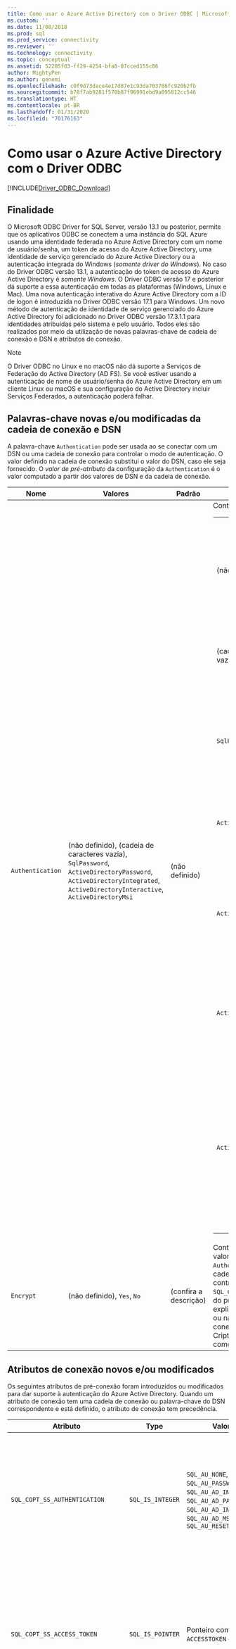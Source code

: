 ```yaml
---
title: Como usar o Azure Active Directory com o Driver ODBC | Microsoft Docs for SQL Server
ms.custom: ''
ms.date: 11/08/2018
ms.prod: sql
ms.prod_service: connectivity
ms.reviewer: ''
ms.technology: connectivity
ms.topic: conceptual
ms.assetid: 52205f03-ff29-4254-bfa8-07cced155c86
author: MightyPen
ms.author: genemi
ms.openlocfilehash: c0f9d73dace4e17d87e1c93da703786fc920b2fb
ms.sourcegitcommit: b78f7ab9281f570b87f96991ebd9a095812cc546
ms.translationtype: HT
ms.contentlocale: pt-BR
ms.lasthandoff: 01/31/2020
ms.locfileid: "70176163"
---
```

# <a name="using-azure-active-directory-with-the-odbc-driver"></a>Como usar o Azure Active Directory com o Driver ODBC
[!INCLUDE[Driver_ODBC_Download](../../includes/driver_odbc_download.md)]

## <a name="purpose"></a>Finalidade

O Microsoft ODBC Driver for SQL Server, versão 13.1 ou posterior, permite que os aplicativos ODBC se conectem a uma instância do SQL Azure usando uma identidade federada no Azure Active Directory com um nome de usuário/senha, um token de acesso do Azure Active Directory, uma identidade de serviço gerenciado do Azure Active Directory ou a autenticação integrada do Windows (_somente driver do Windows_). No caso do Driver ODBC versão 13.1, a autenticação do token de acesso do Azure Active Directory é _somente Windows_. O Driver ODBC versão 17 e posterior dá suporte a essa autenticação em todas as plataformas (Windows, Linux e Mac). Uma nova autenticação interativa do Azure Active Directory com a ID de logon é introduzida no Driver ODBC versão 17.1 para Windows. Um novo método de autenticação de identidade de serviço gerenciado do Azure Active Directory foi adicionado no Driver ODBC versão 17.3.1.1 para identidades atribuídas pelo sistema e pelo usuário. Todos eles são realizados por meio da utilização de novas palavras-chave de cadeia de conexão e DSN e atributos de conexão.

> [!NOTE]
> O Driver ODBC no Linux e no macOS não dá suporte a Serviços de Federação do Active Directory (AD FS). Se você estiver usando a autenticação de nome de usuário/senha do Azure Active Directory em um cliente Linux ou macOS e sua configuração do Active Directory incluir Serviços Federados, a autenticação poderá falhar.

## <a name="new-andor-modified-dsn-and-connection-string-keywords"></a>Palavras-chave novas e/ou modificadas da cadeia de conexão e DSN

A palavra-chave `Authentication` pode ser usada ao se conectar com um DSN ou uma cadeia de conexão para controlar o modo de autenticação. O valor definido na cadeia de conexão substitui o valor do DSN, caso ele seja fornecido. O _valor de pré-atributo_ da configuração da `Authentication` é o valor computado a partir dos valores de DSN e da cadeia de conexão.

|Nome|Valores|Padrão|Descrição|
|-|-|-|-|
|`Authentication`|(não definido), (cadeia de caracteres vazia), `SqlPassword`, `ActiveDirectoryPassword`, `ActiveDirectoryIntegrated`, `ActiveDirectoryInteractive`, `ActiveDirectoryMsi` |(não definido)|Controla o modo de autenticação.<table><tr><th>Valor<th>Descrição<tr><td>(não definido)<td>Modo de autenticação determinado por outras palavras-chave (opções de conexão herdadas existentes).<tr><td>(cadeia de caracteres vazia)<td>(Cadeia de conexão apenas.) Substitua e remova a definição de um valor `Authentication` definido no DSN.<tr><td>`SqlPassword`<td>Autentique diretamente em uma instância do SQL Server usando um nome de usuário e senha.<tr><td>`ActiveDirectoryPassword`<td>Autentique com a identidade do Azure Active Directory por meio de um nome de usuário e senha.<tr><td>`ActiveDirectoryIntegrated`<td>_Driver do Windows apenas_. Autentique com a identidade do Azure Active Directory por meio da autenticação integrada.<tr><td>`ActiveDirectoryInteractive`<td>_Driver do Windows apenas_. Autentique com a identidade do Azure Active Directory por meio da autenticação interativa.<tr><td>`ActiveDirectoryMsi`<td>Autentique com a identidade do Azure Active Directory por meio da autenticação de identidade do serviço gerenciado. Para identidade atribuída pelo usuário, o UID é definido como a ID de objeto da identidade do usuário.</table>|
|`Encrypt`|(não definido), `Yes`, `No`|(confira a descrição)|Controla a criptografia de uma conexão. Se o valor de pré-atributo da configuração de `Authentication` não for _nenhum_ no DSN e na cadeia de conexão, o padrão será `Yes`. Caso contrário, o padrão é `No`. Se o atributo `SQL_COPT_SS_AUTHENTICATION` substituir o valor do pré-atributo de `Authentication`, defina explicitamente o valor de Criptografia no DSN ou na cadeia de conexão ou no atributo de conexão. O valor do pré-atributo da Criptografia será `Yes` se o valor estiver definido como `Yes` no DSN ou na cadeia de conexão.|

## <a name="new-andor-modified-connection-attributes"></a>Atributos de conexão novos e/ou modificados

Os seguintes atributos de pré-conexão foram introduzidos ou modificados para dar suporte à autenticação do Azure Active Directory. Quando um atributo de conexão tem uma cadeia de conexão ou palavra-chave do DSN correspondente e está definido, o atributo de conexão tem precedência.

|Atributo|Type|Valores|Padrão|Descrição|
|-|-|-|-|-|
|`SQL_COPT_SS_AUTHENTICATION`|`SQL_IS_INTEGER`|`SQL_AU_NONE`, `SQL_AU_PASSWORD`, `SQL_AU_AD_INTEGRATED`, `SQL_AU_AD_PASSWORD`, `SQL_AU_AD_INTERACTIVE`, `SQL_AU_AD_MSI`, `SQL_AU_RESET`|(não definido)|Confira a descrição da palavra-chave `Authentication` acima. `SQL_AU_NONE` é fornecido para substituir explicitamente um valor `Authentication` definido no DSN e/ou na cadeia de conexão, enquanto `SQL_AU_RESET` cancela a definição do atributo caso ele tenha sido definido, permitindo que o DSN ou o valor da cadeia de conexão tenha precedência.|
|`SQL_COPT_SS_ACCESS_TOKEN`|`SQL_IS_POINTER`|Ponteiro como `ACCESSTOKEN` ou NULL|NULO|Se não for NULL, especificará o token de acesso do AzureAD a ser usado. É um erro especificar um token de acesso além de palavras-chave da cadeia de conexão `UID`, `PWD`, `Trusted_Connection` ou `Authentication` ou seus atributos equivalentes. <br> **OBSERVAÇÃO:** O Driver ODBC versão 13.1 só oferece suporte a isso no _Windows_.|
|`SQL_COPT_SS_ENCRYPT`|`SQL_IS_INTEGER`|`SQL_EN_OFF`, `SQL_EN_ON`|(confira a descrição)|Controla a criptografia de uma conexão. `SQL_EN_OFF` e `SQL_EN_ON` ativam e desativam a criptografia, respectivamente. Se o valor de pré-atributo da configuração `Authentication` não for _nenhum_, ou `SQL_COPT_SS_ACCESS_TOKEN` estiver definido e `Encrypt` não tiver sido especificado no DSN e na cadeia de conexão, o padrão será `SQL_EN_ON`. Caso contrário, o padrão é `SQL_EN_OFF`. Se o atributo de conexão `SQL_COPT_SS_AUTHENTICATION` estiver definido como não sendo _nenhum_, defina explicitamente `SQL_COPT_SS_ENCRYPT` como o valor desejado se `Encrypt` não tiver sido especificado no DSN ou na cadeia de conexão. O valor efetivo desse atributo controla [se a criptografia será usada para a conexão.](https://docs.microsoft.com/sql/relational-databases/native-client/features/using-encryption-without-validation)|
|`SQL_COPT_SS_OLDPWD`|\-|\-|\-|Não há suporte no Azure Active Directory já que as alterações de senha para entidades de segurança do AAD não podem ser realizadas por meio de uma conexão ODBC. <br><br>A expiração de senha para Autenticação do SQL Server foi introduzida no SQL Server 2005. O atributo `SQL_COPT_SS_OLDPWD` foi adicionado para permitir que o cliente forneça tanto a senha antiga quanto a nova para a conexão. Quando essa propriedade estiver definida, o provedor não usará o pool de conexões na primeira conexão nem nas conexões seguintes, já que a cadeia de conexão conterá a "senha antiga", que agora foi alterada.|
|`SQL_COPT_SS_INTEGRATED_SECURITY`|`SQL_IS_INTEGER`|`SQL_IS_OFF`,`SQL_IS_ON`|`SQL_IS_OFF`|_Preterido_; em vez disso, use `SQL_COPT_SS_AUTHENTICATION` definido como `SQL_AU_AD_INTEGRATED`. <br><br>Força o uso da Autenticação do Windows (Kerberos no Linux e macOS) para validação de acesso no logon do servidor. Quando a Autenticação do Windows é usada, o driver ignora os valores do identificador de usuário e da senha fornecidos como parte do processamento de `SQLConnect`, `SQLDriverConnect` ou `SQLBrowseConnect`.|

## <a name="ui-additions-for-azure-active-directory-windows-driver-only"></a>As Adições da interface do usuário para o Azure Active Directory (somente driver do Windows)

As interfaces do usuário de configuração e conexão do DSN do driver foram aprimoradas com as opções adicionais necessárias para que a autenticação com o Azure AD possa ser usada.

### <a name="creating-and-editing-dsns-in-the-ui"></a>Criação e edição de DSNs no interface do usuário

É possível usar as novas opções de autenticação do Azure AD quando criar ou editar um DSN existente por meio da interface do usuário da configuração do driver:

Autenticação integrada do `Authentication=ActiveDirectoryIntegrated` para Azure Active Directory para SQL Azure

![CreateNewDSN_ADIntegrated.png](windows/CreateNewDSN_ADIntegrated.png)

Autenticação de nome de usuário/senha do `Authentication=ActiveDirectoryPassword` para Azure Active Directory para SQL Azure

![CreateNewDSN_ADPassword.png](windows/CreateNewDSN_ADPassword.png)

Autenticação interativa do `Authentication=ActiveDirectoryInteractive` para Azure Active Directory para SQL Azure

![CreateNewDSN_ADInteractive.png](windows/CreateNewDSN_ADInteractive.png)

`Authentication=SqlPassword` para autenticação de nome de usuário/senha para SQL Server (Azure ou não)

![CreateNewDSN_SQLServer.png](windows/CreateNewDSN_SQLServer.png)

`Trusted_Connection=Yes` para autenticação integrada de SSPI herdada do Windows

![CreateNewDSN_winSSPI.png](windows/CreateNewDSN_winSSPI.png)

As cinco opções correspondem à `Trusted_Connection=Yes` (autenticação integrada existente somente para SSPI herdada do Windows) e `Authentication=` `ActiveDirectoryIntegrated`, `SqlPassword`, `ActiveDirectoryPassword`e `ActiveDirectoryInteractive`, respectivamente.

### <a name="sqldriverconnect-prompt-windows-driver-only"></a>Prompt do SQLDriverConnect (somente driver do Windows)

A caixa de diálogo de prompt exibida pelo SQLDriverConnect quando ele solicita as informações necessárias para concluir a conexão tem três novas opções para a autenticação do Azure AD:

![ServerLogin.png](windows/ServerLogin.png)

Essas opções correspondem às mesmas cinco opções disponíveis na interface do usuário da configuração do DSN acima.

### <a name="example-connection-strings"></a>Cadeias de conexão de exemplo
1. Autenticação do SQL Server – sintaxe herdada. O certificado do servidor não é validado e a criptografia só será usada se for imposta pelo servidor. O nome de usuário/senha é passado na cadeia de conexão.
`server=Server;database=Database;UID=UserName;PWD=Password;`
2. Autenticação do SQL – nova sintaxe. O cliente solicita criptografia (o valor padrão de `Encrypt` é `true`) e o certificado do servidor é validado, independentemente da configuração da criptografia (a menos que `TrustServerCertificate` esteja definido como `true`). O nome de usuário/senha é passado na cadeia de conexão.
 `server=Server;database=Database;UID=UserName;PWD=Password;Authentication=SqlPassword;`
3. Autenticação integrada do Windows (Kerberos no Linux e macOS) por meio da sintaxe SSPI (para SQL Server ou SQL IaaS) – sintaxe atual. O certificado do servidor não é validado, a menos que seja usada a criptografia. 
`server=Server;database=Database;Trusted_Connection=yes;`
4. (_Driver do Windows apenas_.) Autenticação integrada do Windows por meio de SSPI (se o banco de dados de destino estiver no SQL Server ou SQL IaaS) – nova sintaxe. O cliente solicita criptografia (o valor padrão de `Encrypt` é `true`) e o certificado do servidor é validado, independentemente da configuração da criptografia (a menos que `TrustServerCertificate` esteja definido como `true`). 
`server=Server;database=Database;Authentication=ActiveDirectoryIntegrated;`
5. Autenticação de nome de usuário/senha do AAD (se o banco de dados de destino estiver no banco de dados do SQL do Azure). O certificado do servidor é validado, independentemente da configuração da criptografia (a menos que `TrustServerCertificate` esteja definido como `true`). O nome de usuário/senha é passado na cadeia de conexão. 
`server=Server;database=Database;UID=UserName;PWD=Password;Authentication=ActiveDirectoryPassword;`
6. (_Driver do Windows apenas_.) Autenticação integrada do Windows pela ADAL, que envolve a eliminação de credenciais de conta do Windows para um token de acesso emitido pelo AAD, supondo que o banco de dados de destino esteja no Banco de dados SQL do Azure. O certificado do servidor é validado, independentemente da configuração da criptografia (a menos que `TrustServerCertificate` esteja definido como `true`). 
`server=Server;database=Database;Authentication=ActiveDirectoryIntegrated;`
7. (_Driver do Windows apenas_.) A autenticação interativa do AAD usa a tecnologia de autenticação multifator do Azure para configurar a conexão. Nesse modo, ao fornecer a ID de logon, uma caixa de diálogo de autenticação do Azure é acionada para permitir que o usuário insira a senha e conclua a conexão. O nome de usuário é passado na cadeia de conexão.
`server=Server;database=Database;UID=UserName;Authentication=ActiveDirectoryInteractive;`

![WindowsAzureAuth.png](windows/WindowsAzureAuth.png)

8. A autenticação da Identidade de Serviço Gerenciada do AAD usa a identidade para autenticação atribuída pelo usuário ou pelo sistema para configurar a conexão. Para identidade atribuída pelo usuário, o UID é definido como a ID de objeto da identidade do usuário.<br>
Para identidade atribuída pelo sistema,<br>
`server=Server;database=Database;Authentication=ActiveDirectoryMsi;`<br>
Para a identidade atribuída pelo usuário com a ID de objeto igual a myObjectId,<br>
`server=Server;database=Database;UID=myObjectId;Authentication=ActiveDirectoryMsi;`

> [!NOTE] 
>- Ao usar as novas opções do Active Directory com o Driver ODBC do Windows, verifique se a [Biblioteca de Autenticação do Active Directory para SQL Server](https://go.microsoft.com/fwlink/?LinkID=513072) foi instalada. Quando usar drivers do Linux e macOS, verifique se `libcurl` foi instalado. Para o driver versão 17.2 e posterior, essa não é uma dependência explícita já que não é necessária para os demais métodos de autenticação ou operações ODBC.
>- Para se conectar usando um nome de usuário e senha da conta de SQL Server, você pode usar a nova opção `SqlPassword` que é recomendada especialmente para o SQL Azure já que permite padrões de conexão mais seguros.
>- Para se conectar usando um nome de usuário e senha da conta do Azure Active Directory, especifique `Authentication=ActiveDirectoryPassword` na cadeia de conexão e as palavras-chave `UID` e `PWD` com o nome de usuário e a senha, respectivamente.
>- Para se conectar usando a autenticação integrada do Windows ou do Active Directory (somente driver do Windows), especifique `Authentication=ActiveDirectoryIntegrated` na cadeia de conexão. O driver escolherá o modo de autenticação correto automaticamente. `UID` e `PWD` não devem ser especificados.
>- Para se conectar usando a autenticação interativa do Active Directory (somente driver do Windows), `UID` deve ser especificado.

## <a name="authenticating-with-an-access-token"></a>Autenticação com um token de acesso

O atributo de pré-conexão `SQL_COPT_SS_ACCESS_TOKEN` permite usar um token de acesso obtido do Azure AD para autenticação, em vez do nome de usuário e senha, e também ignora a negociação e a obtenção de um token de acesso pelo driver. Para usar um token de acesso, defina o atributo de conexão `SQL_COPT_SS_ACCESS_TOKEN` como um ponteiro para uma estrutura `ACCESSTOKEN`:

~~~
typedef struct AccessToken
{
    DWORD dataSize;
    BYTE data[];
} ACCESSTOKEN;
~~~

O `ACCESSTOKEN` é uma estrutura de comprimento variável formada por um _comprimento_ de 4 bytes seguido pelos bytes de _comprimento_ dos dados opacos que formam o token de acesso. Devido ao modo como SQL Server trata os tokens de acesso, o token obtido por meio de uma resposta JSON do [OAuth 2.0](https://docs.microsoft.com/azure/active-directory/develop/active-directory-authentication-scenarios) deve ser expandido para que cada byte seja seguido por um byte de preenchimento 0, semelhante a uma cadeia de caracteres UCS-2 contendo apenas caracteres ASCII; no entanto, o token é um valor opaco e o comprimento especificado, em bytes, não deve incluir terminadores nulos. Devido a suas restrições de comprimento e formato consideráveis, esse método de autenticação só está disponível programaticamente por meio do atributo de conexão `SQL_COPT_SS_ACCESS_TOKEN`. Não há palavras-chave correspondentes da cadeia de conexão e do DSN. A cadeia de conexão não deve conter as palavras-chave `UID`, `PWD`, `Authentication` ou `Trusted_Connection`.

> [!NOTE]
> O Driver ODBC versão 13.1 só oferece suporte a essa autenticação no _Windows_.

## <a name="azure-active-directory-authentication-sample-code"></a>Código de exemplo de autenticação do Azure Active Directory

O exemplo a seguir mostra o código necessário para se conectar ao SQL Server por meio do Azure Active Directory com palavras-chave de conexão. Observe que não há necessidade de alterar o próprio código do aplicativo; a cadeia de conexão, ou DSN, se for usada, é a única modificação necessária para usar o AAD na autenticação:
~~~
    ...
    SQLCHAR connString[] = "Driver={ODBC Driver 13 for SQL Server};Server={server};UID=myuser;PWD=myPass;Authentication=ActiveDirectoryPassword"
    ...
    SQLDriverConnect(hDbc, NULL, connString, SQL_NTS, NULL, 0, NULL, SQL_DRIVER_NOPROMPT);  
    ...
~~~
O exemplo a seguir mostra o código necessário para se conectar ao SQL Server por meio do Azure Active Directory com a autenticação de token de acesso. Nesse caso, é necessário modificar o código do aplicativo para processar o token de acesso e definir o atributo de conexão associado.
~~~
    SQLCHAR connString[] = "Driver={ODBC Driver 13 for SQL Server};Server={server}"
    SQLCHAR accessToken[] = "eyJ0eXAiOi..."; // In the format extracted from an OAuth JSON response
    ...
    DWORD dataSize = 2 * strlen(accessToken);
    ACCESSTOKEN *pAccToken = malloc(sizeof(ACCESSTOKEN) + dataSize);
    pAccToken->dataSize = dataSize;
    // Expand access token with padding bytes
    for(int i = 0, j = 0; i < dataSize; i += 2, j++) {
        pAccToken->data[i] = accessToken[j];
        pAccToken->data[i+1] = 0;
    }
    ...
    SQLSetConnectAttr(hDbc, SQL_COPT_SS_ACCESS_TOKEN, (SQLPOINTER)pAccToken, SQL_IS_POINTER);
    SQLDriverConnect(hDbc, NULL, connString, SQL_NTS, NULL, 0, NULL, SQL_DRIVER_NOPROMPT);      
    ...
    free(pAccToken);
~~~
Veja a seguir um exemplo de cadeia de conexão para ser usada com a Autenticação interativa do Azure Active Directory. Observe que ela não tem o campo PWD, pois a senha seria inserida usando a tela da Autenticação do Azure.
~~~
SQLCHAR connString[] = "Driver={ODBC Driver 17 for SQL Server};Server={server};UID=myuser;Authentication=ActiveDirectoryInteractive"
~~~
Veja a seguir um exemplo de cadeia de conexão para ser usada com a Autenticação de identidade do serviço do Azure Active Directory. Observe que o UID é definido como a ID de objeto da identidade do usuário para a identidade atribuída pelo usuário.
~~~
// For system-assigned identity,
SQLCHAR connString[] = "Driver={ODBC Driver 17 for SQL Server};Server={server};Authentication=ActiveDirectoryMsi"
...
// For user-assigned identity with object ID equals to myObjectId
SQLCHAR connString[] = "Driver={ODBC Driver 17 for SQL Server};Server={server};UID=myObjectId;Authentication=ActiveDirectoryMsi"
~~~

## <a name="see-also"></a>Consulte Também
[Suporte para autenticação baseada em token para o Banco de Dados SQL do Azure usando a autenticação do Azure AD](https://blogs.msdn.microsoft.com/sqlsecurity/2016/02/09/token-based-authentication-support-for-azure-sql-db-using-azure-ad-auth)

